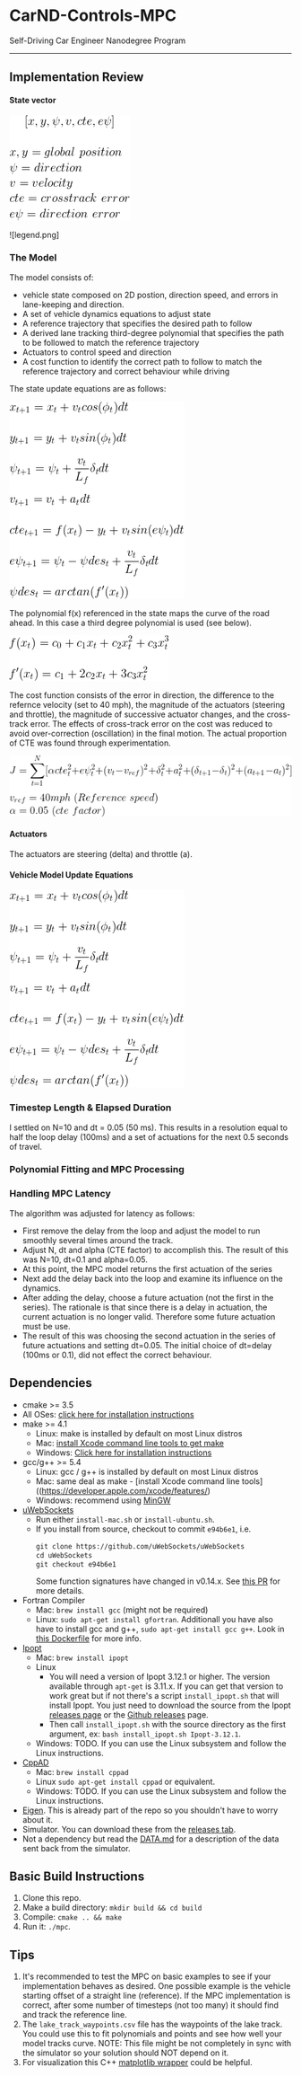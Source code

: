 # CarND-Controls-MPC
Self-Driving Car Engineer Nanodegree Program

---
[model]: ./model-update-equations.png "Model update equations"
[vehicle-state]: ./vehicle-state.png "Vehicle State"
[legend]: ./legend.png "Legend"
[lane-curve-equations]: ./lane-curve-equations.png "Lane Curvature Polynomial"
[cost-function]: ./cost-function.png "Cost Function"
[legend]: ./legend.png "Legend"

## Implementation Review

#### State vector

![vehicle-state]

![legend.png]

### The Model

The model consists of:
* vehicle state composed on 2D postion, direction speed, and errors in lane-keeping and direction.
* A set of vehicle dynamics equations to adjust state
* A reference trajectory that specifies the desired path to follow
* A derived lane tracking third-degree polynomial that specifies the path to be followed to match the reference trajectory
* Actuators to control speed and direction
* A cost function to identify the correct path to follow to match the reference trajectory and correct behaviour while driving

The state update equations are as follows:

![model]

The polynomial f(x) referenced in the state maps the curve of the road ahead. In this case a third degree polynomial is used (see below).

![lane-curve-equations]

The cost function consists of the error in direction, the difference to the refernce velocity (set to 40 mph), the magnitude of the actuators (steering and throttle), the magnitude of successive actuator changes, and the cross-track error. The effects of cross-track error on the cost was reduced to avoid over-correction (oscillation) in the final motion. The actual proportion of CTE was found through experimentation.

![cost-function]

#### Actuators

The actuators are steering (delta) and throttle (a).

#### Vehicle Model Update Equations

![model]

### Timestep Length & Elapsed Duration

I settled on N=10 and dt = 0.05 (50 ms). This results in a resolution equal to half the loop delay (100ms) and a set of actuations for the next 0.5 seconds of travel.

### Polynomial Fitting and MPC Processing



### Handling MPC Latency

The algorithm was adjusted for latency as follows:

* First remove the delay from the loop and adjust the model to run smoothly several times around the track. 
* Adjust N, dt and alpha (CTE factor) to accomplish this. The result of this was N=10, dt=0.1 and alpha=0.05.
* At this point, the MPC model returns the first actuation of the series
* Next add the delay back into the loop and examine its influence on the dynamics. 
* After adding the delay, choose a future actuation (not the first in the series). The rationale is that since there is a delay in actuation, the current actuation is no longer valid. Therefore some future actuation must be use.
* The result of this was choosing the second actuation in the series of future actuations and setting dt=0.05. The initial choice of dt=delay (100ms or 0.1), did not effect the correct behaviour.


## Dependencies

* cmake >= 3.5
 * All OSes: [click here for installation instructions](https://cmake.org/install/)
* make >= 4.1
  * Linux: make is installed by default on most Linux distros
  * Mac: [install Xcode command line tools to get make](https://developer.apple.com/xcode/features/)
  * Windows: [Click here for installation instructions](http://gnuwin32.sourceforge.net/packages/make.htm)
* gcc/g++ >= 5.4
  * Linux: gcc / g++ is installed by default on most Linux distros
  * Mac: same deal as make - [install Xcode command line tools]((https://developer.apple.com/xcode/features/)
  * Windows: recommend using [MinGW](http://www.mingw.org/)
* [uWebSockets](https://github.com/uWebSockets/uWebSockets)
  * Run either `install-mac.sh` or `install-ubuntu.sh`.
  * If you install from source, checkout to commit `e94b6e1`, i.e.
    ```
    git clone https://github.com/uWebSockets/uWebSockets 
    cd uWebSockets
    git checkout e94b6e1
    ```
    Some function signatures have changed in v0.14.x. See [this PR](https://github.com/udacity/CarND-MPC-Project/pull/3) for more details.
* Fortran Compiler
  * Mac: `brew install gcc` (might not be required)
  * Linux: `sudo apt-get install gfortran`. Additionall you have also have to install gcc and g++, `sudo apt-get install gcc g++`. Look in [this Dockerfile](https://github.com/udacity/CarND-MPC-Quizzes/blob/master/Dockerfile) for more info.
* [Ipopt](https://projects.coin-or.org/Ipopt)
  * Mac: `brew install ipopt`
  * Linux
    * You will need a version of Ipopt 3.12.1 or higher. The version available through `apt-get` is 3.11.x. If you can get that version to work great but if not there's a script `install_ipopt.sh` that will install Ipopt. You just need to download the source from the Ipopt [releases page](https://www.coin-or.org/download/source/Ipopt/) or the [Github releases](https://github.com/coin-or/Ipopt/releases) page.
    * Then call `install_ipopt.sh` with the source directory as the first argument, ex: `bash install_ipopt.sh Ipopt-3.12.1`. 
  * Windows: TODO. If you can use the Linux subsystem and follow the Linux instructions.
* [CppAD](https://www.coin-or.org/CppAD/)
  * Mac: `brew install cppad`
  * Linux `sudo apt-get install cppad` or equivalent.
  * Windows: TODO. If you can use the Linux subsystem and follow the Linux instructions.
* [Eigen](http://eigen.tuxfamily.org/index.php?title=Main_Page). This is already part of the repo so you shouldn't have to worry about it.
* Simulator. You can download these from the [releases tab](https://github.com/udacity/self-driving-car-sim/releases).
* Not a dependency but read the [DATA.md](./DATA.md) for a description of the data sent back from the simulator.


## Basic Build Instructions

1. Clone this repo.
2. Make a build directory: `mkdir build && cd build`
3. Compile: `cmake .. && make`
4. Run it: `./mpc`.

## Tips

1. It's recommended to test the MPC on basic examples to see if your implementation behaves as desired. One possible example
is the vehicle starting offset of a straight line (reference). If the MPC implementation is correct, after some number of timesteps
(not too many) it should find and track the reference line.
2. The `lake_track_waypoints.csv` file has the waypoints of the lake track. You could use this to fit polynomials and points and see how well your model tracks curve. NOTE: This file might be not completely in sync with the simulator so your solution should NOT depend on it.
3. For visualization this C++ [matplotlib wrapper](https://github.com/lava/matplotlib-cpp) could be helpful.

